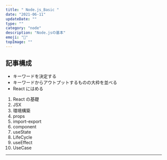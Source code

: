 ```yaml
---
title: " Node.js_Basic "
date: "2021-06-11"
updateDate: ""
type: ""
category: "node"
description: "Node.jsの基本"
emoji: "📖"
topImage: ""
---
```


## 記事構成

- キーワードを決定する
- キーワードからアウトプットするものの大枠を並べる
- React にはめる

1. React の基礎
2. JSX
3. 環境構築
4. props
5. import-export
6. component
7. useState
8. LifeCycle
9. useEffect
10. UseCase

---